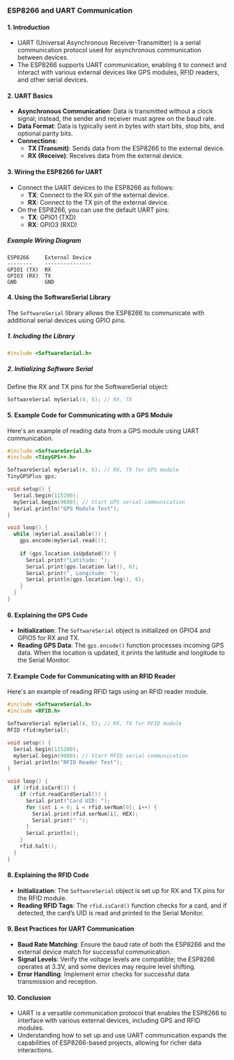 ### **ESP8266 and UART Communication**

#### 1. **Introduction**
- UART (Universal Asynchronous Receiver-Transmitter) is a serial communication protocol used for asynchronous communication between devices.
- The ESP8266 supports UART communication, enabling it to connect and interact with various external devices like GPS modules, RFID readers, and other serial devices.

#### 2. **UART Basics**
- **Asynchronous Communication**: Data is transmitted without a clock signal; instead, the sender and receiver must agree on the baud rate.
- **Data Format**: Data is typically sent in bytes with start bits, stop bits, and optional parity bits.
- **Connections**:
  - **TX (Transmit)**: Sends data from the ESP8266 to the external device.
  - **RX (Receive)**: Receives data from the external device.

#### 3. **Wiring the ESP8266 for UART**
- Connect the UART devices to the ESP8266 as follows:
  - **TX**: Connect to the RX pin of the external device.
  - **RX**: Connect to the TX pin of the external device.
- On the ESP8266, you can use the default UART pins:
  - **TX**: GPIO1 (TXD)
  - **RX**: GPIO3 (RXD)

##### Example Wiring Diagram
```
ESP8266     External Device
--------    ---------------
GPIO1 (TX)  RX
GPIO3 (RX)  TX
GND         GND
```

#### 4. **Using the SoftwareSerial Library**
The `SoftwareSerial` library allows the ESP8266 to communicate with additional serial devices using GPIO pins.

##### 1. **Including the Library**
```cpp
#include <SoftwareSerial.h>
```

##### 2. **Initializing Software Serial**
Define the RX and TX pins for the SoftwareSerial object:
```cpp
SoftwareSerial mySerial(4, 5); // RX, TX
```

#### 5. **Example Code for Communicating with a GPS Module**
Here's an example of reading data from a GPS module using UART communication.

```cpp
#include <SoftwareSerial.h>
#include <TinyGPS++.h>

SoftwareSerial mySerial(4, 5); // RX, TX for GPS module
TinyGPSPlus gps;

void setup() {
  Serial.begin(115200);
  mySerial.begin(9600); // Start GPS serial communication
  Serial.println("GPS Module Test");
}

void loop() {
  while (mySerial.available()) {
    gps.encode(mySerial.read());
    
    if (gps.location.isUpdated()) {
      Serial.print("Latitude: ");
      Serial.print(gps.location.lat(), 6);
      Serial.print(", Longitude: ");
      Serial.println(gps.location.lng(), 6);
    }
  }
}
```

#### 6. **Explaining the GPS Code**
- **Initialization**: The `SoftwareSerial` object is initialized on GPIO4 and GPIO5 for RX and TX.
- **Reading GPS Data**: The `gps.encode()` function processes incoming GPS data. When the location is updated, it prints the latitude and longitude to the Serial Monitor.

#### 7. **Example Code for Communicating with an RFID Reader**
Here's an example of reading RFID tags using an RFID reader module.

```cpp
#include <SoftwareSerial.h>
#include <RFID.h>

SoftwareSerial mySerial(4, 5); // RX, TX for RFID module
RFID rfid(mySerial);

void setup() {
  Serial.begin(115200);
  mySerial.begin(9600); // Start RFID serial communication
  Serial.println("RFID Reader Test");
}

void loop() {
  if (rfid.isCard()) {
    if (rfid.readCardSerial()) {
      Serial.print("Card UID: ");
      for (int i = 0; i < rfid.serNum[0]; i++) {
        Serial.print(rfid.serNum[i], HEX);
        Serial.print(" ");
      }
      Serial.println();
    }
    rfid.halt();
  }
}
```

#### 8. **Explaining the RFID Code**
- **Initialization**: The `SoftwareSerial` object is set up for RX and TX pins for the RFID module.
- **Reading RFID Tags**: The `rfid.isCard()` function checks for a card, and if detected, the card’s UID is read and printed to the Serial Monitor.

#### 9. **Best Practices for UART Communication**
- **Baud Rate Matching**: Ensure the baud rate of both the ESP8266 and the external device match for successful communication.
- **Signal Levels**: Verify the voltage levels are compatible; the ESP8266 operates at 3.3V, and some devices may require level shifting.
- **Error Handling**: Implement error checks for successful data transmission and reception.

#### 10. **Conclusion**
- UART is a versatile communication protocol that enables the ESP8266 to interface with various external devices, including GPS and RFID modules.
- Understanding how to set up and use UART communication expands the capabilities of ESP8266-based projects, allowing for richer data interactions.
